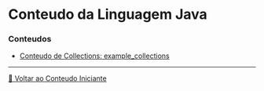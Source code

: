 # Conteudo da Linguagem Java

### Conteudos

- [Conteudo de Collections: example_collections](example_collections/README.md)

---

[🍵 Voltar ao Conteudo Iniciante](./README.md)